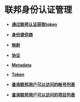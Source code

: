# 联邦身份认证管理<a name="iam_13_0000"></a>

-   **[通过联邦认证获取token](通过联邦认证获取token.md)**  

-   **[身份提供商](身份提供商.md)**  

-   **[映射](映射.md)**  

-   **[协议](协议.md)**  

-   **[Metadata](Metadata.md)**  

-   **[Token](Token.md)**  

-   **[查询联邦用户可以访问的帐号列表](查询联邦用户可以访问的帐号列表.md)**  

-   **[查询联邦用户可以访问的项目列表](查询联邦用户可以访问的项目列表.md)**  


